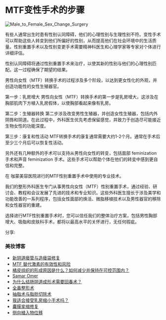 # MTF变性手术的步骤

![Male_to_Female_Sex_Change_Surgery](https://www.kamolhospital.com/uploads/blog/694/data/649980c96cdcb.jpg)

有些人通常出生时患有性别认同障碍，他们的心理性别与生理性别不符。变性手术可以帮助这些人转变到他们所偏好的性别，从而提高他们在社会环境中的生活质量。性别重置手术以及性别变更手术需要精神科医生和心理学家等专家对个体进行详细评估。

性别认同障碍将通过性别重置手术来治疗，以使其新的性别与他们的心理性别匹配。这一过程确保了期望的结果。

男性向女性（MTF）转换手术的过程涉及多个阶段，以达到更女性化的外观，并创造功能性的女性生殖器官。

第一步：乳房增大 男性向女性（MTF）转换手术的第一步是乳房增大，这涉及在胸部肌肉下方植入乳房假体，以使胸部看起来像有乳房。

第二步：生殖器转换 第二步涉及改变男性生殖器，并创造女性生殖器，包括内外阴唇和阴道。在此过程中，外科医生优先考虑保留感觉，并致力于创造尽可能接近生物女性的功能深度。

第三步：康复和性活动 MTF转换手术的康复通常需要大约1-2个月。通常在手术后至少三个月后可以恢复性活动。

另外还有几种额外的手术可以支持从男性向女性的转变，包括面部 feminization 手术和声音 feminization 手术。这些手术可以帮助个体在他们的转变中感到更自信和完整。

在 咖蒙美容医院进行的MTF性别重置手术中使用的专业技术。

我们的整形外科医生专门从事男性向女性（MTF）性别重置手术，通过经验、研讨会、教程和会议发展了先进的技术和专业知识。这些外科医生擅长于涉及美学和功能改善的一系列程序，包括女性面部的焕活、微脂移植技术以及男性器官的移除和女性器官的重建。

选择进行MTF性别重置手术时，您可以信任我们的整体治疗方案，包括男性胸部增大、吸脂和皮肤科手术，都将以最高水平的关怀进行，无任何瑕疵。

分享:

### 美妆博客

- [新阴道瘘管与造瘘袋修复](https://www.kamolhospital.com/blog/357/neo-vaginal-fistula-with-colostomy-bag-revision)
- [MTF 替代激素的有效性和风险](https://www.kamolhospital.com/blog/1498/mtf-replacement-hormone-effective-and-risk)
- [橘皮组织的形成原因是什么？如何减少并保持在可控范围内？](https://www.kamolhospital.com/blog/1547/what-causes-cellulite-and-how-to-effectively-reduce-it)
- [Samar Omer](https://www.kamolhospital.com/blog/338/samar-omer)
- [为什么结肠阴道成形术需要回春术？](https://www.kamolhospital.com/blog/319/why-colon-vaginoplasty-needs-rejuvination)
- [全鼻整形术](https://www.kamolhospital.com/blog/538/full-rhinoplasty)
- [抽脂术与脂肪切除术](https://www.kamolhospital.com/blog/418/liposuction-vs-lipectomy)
- [我适合接受乳房缩小手术吗？](https://www.kamolhospital.com/blog/533/am-i-a-good-candidate-for-breast-reduction)
- [囊膜挛缩修复](https://www.kamolhospital.com/blog/518/capsular-contracture-revision)
- [侧向植入物位移](https://www.kamolhospital.com/blog/525/lateral-implant-displacement)